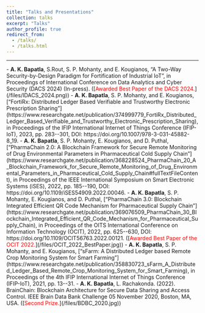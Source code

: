 ```yaml
---
title: "Talks and Presentations"
collection: talks
excerpt: "Talks"
author_profile: true
redirect_from: 
  - /talks/
  - /talks.html
---
```

<hr />
- <b>A. K. Bapatla</b>, S.Rout, S. P. Mohanty, and E. Kougianos, “A Two-Way Security-by-Design Paradigm for Fortification of Industrial IoT”, in Proceedings of International Conference on Data Analytics and Cyber Security (DACS 2024) (In-press). ([<span style="color:red;">Awarded Best Paper of the DACS 2024.</span>](/files/IDACS_2024.png))
- <b>A. K. Bapatla</b>, S. P. Mohanty, and E. Kougianos, [“FortiRx: Distributed Ledger Based Verifiable and Trustworthy Electronic Prescription Sharing”](https://www.researchgate.net/publication/374999779_FortiRx_Distributed_Ledger_Based_Verifiable_and_Trustworthy_Electronic_Prescription_Sharing), in Proceedings of the IFIP International Internet of Things Conference (IFIP-IoT), 2023, pp. 283--301, DOI: https://doi.org/10.1007/978-3-031-45882-8_19.
- <b>A. K. Bapatla</b>, S. P. Mohanty, E. Kougianos, and D. Puthal, [“PharmaChain 2.0: A Blockchain Framework for Secure Remote Monitoring of Drug Environmental Parameters in Pharmaceutical Cold Supply Chain”](https://www.researchgate.net/publication/368228524_PharmaChain_20_A_Blockchain_Framework_for_Secure_Remote_Monitoring_of_Drug_Environmental_Parameters_in_Pharmaceutical_Cold_Supply_Chain#fullTextFileContent), in Proceedings of the IEEE International Symposium on Smart Electronic Systems (iSES), 2022, pp. 185--190, DOI: https://doi.org/10.1109/iSES54909.2022.00046.
- <b>A. K. Bapatla</b>, S. P. Mohanty, E. Kougianos, and D. Puthal, [“PharmaChain 3.0: Blockchain Integrated Efficient QR Code Mechanism for Pharmaceutical Supply Chain”](https://www.researchgate.net/publication/369076509_PharmaChain_30_Blockchain_Integrated_Efficient_QR_Code_Mechanism_for_Pharmaceutical_Supply_Chain), in Proceedings of the OITS International Conference on Information Technology (OCIT), 2022, pp. 625--630, DOI: https://doi.org/10.1109/OCIT56763.2022.00121. ([<span style="color:red;">Awarded Best Paper of the OCIT 2022.</span>](/files/OCIT_2022_BestPaper.jpg))
- <b>A. K. Bapatla</b>, S. P. Mohanty, and E. Kougianos, [“sFarm: A Distributed Ledger based Remote Crop Monitoring System for Smart Farming”](https://www.researchgate.net/publication/358830723_sFarm_A_Distributed_Ledger_Based_Remote_Crop_Monitoring_System_for_Smart_Farming), in Proceedings of the 4th IFIP International Internet of Things Conference (IFIP-IoT), 2021, pp. 13--31.
- <b>A. K. Bapatla</b>, L. Rachakonda. (2022). BrainChain: Blockchain Architecture for Secure Data Sharing and Access Control. IEEE Brain Data Bank Challenge 05 November 2020, Boston, MA, USA. ([<span style="color:red;">Second Prize.</span>](/files/BDBC_2020.jpg))